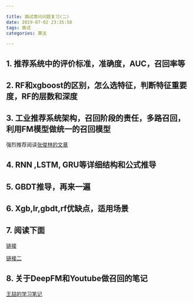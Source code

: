 ```yaml
---

title: 面试常问问题复习(二)
date: 2019-07-02 23:35:58
tags: 面试
categories: 算法

---
```


## 1. 推荐系统中的评价标准，准确度，AUC，召回率等



## 2. RF和xgboost的区别，怎么选特征，判断特征重要度，RF的层数和深度



## 3. 工业推荐系统架构，召回阶段的责任，多路召回，利用FM模型做统一的召回模型

强烈推荐阅读[张俊林的文章](https://zhuanlan.zhihu.com/p/58160982)

## 4. RNN ,LSTM, GRU等详细结构和公式推导



## 5. GBDT推导，再来一遍

## 6. Xgb,lr,gbdt,rf优缺点，适用场景

## 7. 阅读下面

[链接](https://www.twblogs.net/a/5c0b60d9bd9eee6fb213baca/zh-cn)

[链接二](https://www.nowcoder.com/discuss/102895?type=2&order=0&pos=112&page=2)

## 8. 关于DeepFM和Youtube做召回的笔记

[王喆的学习笔记](https://zhuanlan.zhihu.com/p/52504407)



